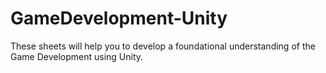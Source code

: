 # GameDevelopment-Unity
These sheets will help you to develop a foundational understanding of the Game Development using Unity.
